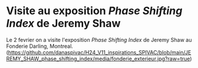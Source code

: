 # Visite au exposition _Phase Shifting Index_ de Jeremy Shaw

Le 2 fevrier on a visite l'exposition _Phase Shifting Index_ de Jeremy Shaw au Fonderie Darling, Montreal.
(https://github.com/danaspivac/H24_V11_inspirations_SPIVAC/blob/main/JEREMY_SHAW_phase_shifting_index/media/fonderie_exterieur.jpg?raw=true)




